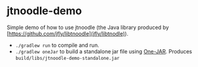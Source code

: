 jtnoodle-demo
=============

Simple demo of how to use jtnoodle (the Java library produced by
[https://github.com/jfly/libtnoodle](jfly/libtnodle)).

- `./gradlew run` to compile and run.
- `./gradlew oneJar` to build a standalone jar file using
[One-JAR](http://one-jar.sourceforge.net/). Produces `build/libs/jtnoodle-demo-standalone.jar`
